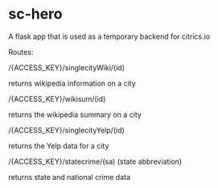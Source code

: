 # sc-hero

A flask app that is used as a temporary backend for citrics.io

Routes:

/{ACCESS_KEY}/singlecityWiki/(id)
  
  returns wikipedia information on a city
  
/{ACCESS_KEY}/wikisum/(id)
  
  returns the wikipedia summary on a city
  
/{ACCESS_KEY}/singlecityYelp/(id)
  
  returns the Yelp data for a city
  
/{ACCESS_KEY}/statecrime/(sa) (state abbreviation)
  
  returns state and national crime data

